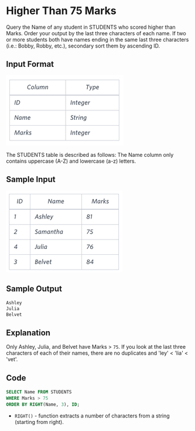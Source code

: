 # Higher Than 75 Marks

Query the Name of any student in STUDENTS who scored higher than  Marks. Order your output by the last three characters of each name. If two or more students both have names ending in the same last three characters (i.e.: Bobby, Robby, etc.), secondary sort them by ascending ID.

## Input Format
![Student](img/student.png)

The STUDENTS table is described as follows:  The Name column only contains uppercase (A-Z) and lowercase (a-z) letters.

## Sample Input

![Student Input](img/student_input.png)

## Sample Output

    Ashley
    Julia
    Belvet
## Explanation

Only Ashley, Julia, and Belvet have Marks > `75`. If you look at the last three characters of each of their names, there are no duplicates and 'ley' < 'lia' < 'vet'.

## Code

```sql
SELECT Name FROM STUDENTS
WHERE Marks > 75
ORDER BY RIGHT(Name, 3), ID;
```
- `RIGHT()` - function extracts a number of characters from a string (starting from right).
